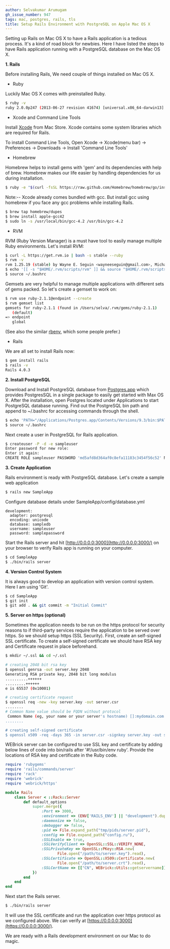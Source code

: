 ```yaml
---
author: Selvakumar Arumugam
gh_issue_number: 947
tags: mac, postgres, rails, tls
title: Setup Rails Environment with PostgreSQL on Apple Mac OS X
---
```


Setting up Rails on Mac OS X to have a Rails application is a tedious process. It's a kind of road block for newbies. Here I have listed the steps to have Rails application running with a PostgreSQL database on the Mac OS X.

**1. Rails**

Before installing Rails, We need couple of things installed on Mac OS X. 

- Ruby

Luckily Mac OS X comes with preinstalled Ruby. 

```bash
$ ruby -v
ruby 2.0.0p247 (2013-06-27 revision 41674) [universal.x86_64-darwin13]
```
- Xcode and Command Line Tools

Install [Xcode](https://itunes.apple.com/app/xcode/id497799835?l=en&mt=12) from Mac Store. Xcode contains some system libraries which are required for Rails. 

To install Command Line Tools, Open Xcode -> Xcode(menu bar) -> Preferences -> Downloads -> Install 'Command Line Tools'

- Homebrew

Homebrew helps to install gems with 'gem' and its dependencies with help of brew. Homebrew makes our life easier by handling dependencies for us during installation.

```bash
$ ruby -e "$(curl -fsSL https://raw.github.com/Homebrew/homebrew/go/install)"
```
Note:-- Xcode already comes bundled with gcc. But install gcc using homebrew if you face any gcc problems while installing Rails.

```bash
$ brew tap homebrew/dupes
$ brew install apple-gcc42
$ sudo ln -s /usr/local/bin/gcc-4.2 /usr/bin/gcc-4.2
```
- RVM

RVM (Ruby Version Manager) is a must have tool to easily manage multiple Ruby environments. Let's install RVM:

```bash
$ curl -L https://get.rvm.io | bash -s stable --ruby
$ rvm -v
rvm 1.25.19 (stable) by Wayne E. Seguin <wayneeseguin@gmail.com>, Michal Papis <mpapis@gmail.com> [https://rvm.io/]
$ echo '[[ -s "$HOME/.rvm/scripts/rvm" ]] && source "$HOME/.rvm/scripts/rvm"' >> ~/.bashrc
$ source ~/.bashrc
```
Gemsets are very helpful to manage multiple applications with different sets of gems packed. So let's create a gemset to work on:

```bash
$ rvm use ruby-2.1.1@endpoint --create
$ rvm gemset list
gemsets for ruby-2.1.1 (found in /Users/selva/.rvm/gems/ruby-2.1.1)
   (default)
=> endpoint
   global
```
(See also the similar [rbenv](http://rbenv.org/), which some people prefer.)

- Rails

We are all set to install Rails now: 

```bash
$ gem install rails
$ rails -v
Rails 4.0.3
```

**2. Install PostgreSQL**

Download and Install PostgreSQL database from [Postgres.app](http://postgresapp.com/) which provides PostgresSQL in a single package to easily get started with Max OS X. After the installation, open Postgres located under Applications to start PostgreSQL database running. Find out the PostgreSQL bin path and append to ~/.bashrc for accessing commands through the shell.

```bash
$ echo 'PATH="/Applications/Postgres.app/Contents/Versions/9.3/bin:$PATH"' >> ~/.bashrc
$ source ~/.bashrc
```
Next create a user in PostgreSQL for Rails application.

```bash
$ createuser -P -d -e sampleuser
Enter password for new role:
Enter it again:
CREATE ROLE sampleuser PASSWORD 'md5afd8d364af0c8efa11183c3454f56c52' NOSUPERUSER CREATEDB NOCREATEROLE INHERIT LOGIN;
```

**3. Create Application**

Rails environment is ready with PostgreSQL database. Let's create a sample web application

```bash
$ rails new SampleApp
```
Configure database details under SampleApp/config/database.yml

```nohighlight
development:
  adapter: postgresql
  encoding: unicode
  database: sampledb
  username: sampleuser
  password: samplepassword
```
Start the Rails server and hit [http://0.0.0.0:3000](http://0.0.0.0:3000/) on your browser to verify Rails app is running on your computer.

```bash
$ cd SampleApp
$ ./bin/rails server
```

**4. Version Control System**

It is always good to develop an application with version control system. Here I am using 'Git'.

```bash
$ cd SampleApp
$ git init
$ git add . && git commit -m "Initial Commit"
```

**5. Server on https (optional)**

Sometimes the application needs to be run on the https protocol for security reasons to if third-party services require the application to be served over https. So we should setup https (SSL Security). First, create an self-signed SSL certificate. To create a self-signed certificate we should have RSA key and Certificate request in place beforehand.

```bash
$ mkdir ~/.ssl && cd ~/.ssl

# creating 2048 bit rsa key
$ openssl genrsa -out server.key 2048 
Generating RSA private key, 2048 bit long modulus
..........++++++
.........++++++
e is 65537 (0x10001)

# creating certificate request
$ openssl req -new -key server.key -out server.csr 
........
# Common Name value should be FQDN without protocol
 Common Name (eg, your name or your server's hostname) []:mydomain.com 
........

# creating self-signed certificate
$ openssl x509 -req -days 365 -in server.csr -signkey server.key -out server.crt 
```
WEBrick server can be configured to use SSL key and certificate by adding below lines of code into bin/rails after '#!/usr/bin/env ruby'. Provide the locations of RSA key and certificate in the Ruby code. 

```ruby
require 'rubygems'
require 'rails/commands/server'
require 'rack'
require 'webrick'
require 'webrick/https'

module Rails
    class Server < ::Rack::Server
        def default_options
            super.merge({
                :Port => 3000,
                :environment => (ENV['RAILS_ENV'] || "development").dup,
                :daemonize => false,
                :debugger => false,
                :pid => File.expand_path("tmp/pids/server.pid"),
                :config => File.expand_path("config.ru"),
                :SSLEnable => true,
                :SSLVerifyClient => OpenSSL::SSL::VERIFY_NONE,
                :SSLPrivateKey => OpenSSL::PKey::RSA.new(
                       File.open("/path/to/server.key").read),
                :SSLCertificate => OpenSSL::X509::Certificate.new(
                       File.open("/path/to/server.crt").read),
                :SSLCertName => [["CN", WEBrick::Utils::getservername]]
            })
        end
    end
end 
```
Next start the Rails server. 

```bash
$ ./bin/rails server
```
It will use the SSL certificate and run the application over https protocol as we configured above. We can verify at [https://0.0.0.0:3000](https://0.0.0.0:3000/).

We are ready with a Rails development environment on our Mac to do magic.
